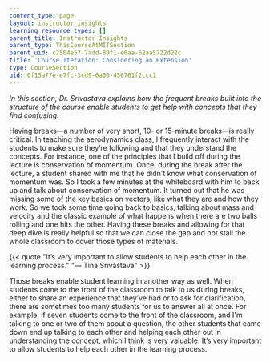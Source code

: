 ```yaml
---
content_type: page
layout: instructor_insights
learning_resource_types: []
parent_title: Instructor Insights
parent_type: ThisCourseAtMITSection
parent_uid: c2504e57-7add-89f1-e0aa-62aa5722d22c
title: 'Course Iteration: Considering an Extension'
type: CourseSection
uid: 0f15a77e-e7fc-3cd9-6a00-456761f2ccc1
---
```


_In this section, Dr. Srivastava explains how the frequent breaks built into the structure of the course enable students to get help with concepts that they find confusing._

Having breaks—a number of very short, 10- or 15-minute breaks—is really critical. In teaching the aerodynamics class, I frequently interact with the students to make sure they’re following and that they understand the concepts. For instance, one of the principles that I build off during the lecture is conservation of momentum. Once, during the break after the lecture, a student shared with me that he didn't know what conservation of momentum was. So I took a few minutes at the whiteboard with him to back up and talk about conservation of momentum. It turned out that he was missing some of the key basics on vectors, like what they are and how they work. So we took some time going back to basics, talking about mass and velocity and the classic example of what happens when there are two balls rolling and one hits the other. Having these breaks and allowing for that deep dive is really helpful so that we can close the gap and not stall the whole classroom to cover those types of materials.

{{< quote "It’s very important to allow students to help each other in the learning process." "— Tina Srivastava" >}}

Those breaks enable student learning in another way as well. When students come to the front of the classroom to talk to us during breaks, either to share an experience that they’ve had or to ask for clarification, there are sometimes too many students for us to answer all at once. For example, if seven students come to the front of the classroom, and I'm talking to one or two of them about a question, the other students that came down end up talking to each other and helping each other out in understanding the concept, which I think is very valuable. It’s very important to allow students to help each other in the learning process.